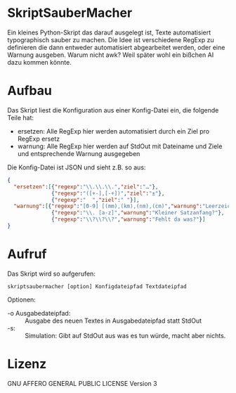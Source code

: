 # SkriptSauberMacher
Ein kleines Python-Skript das darauf ausgelegt ist, Texte automatisiert typographisch sauber zu machen. Die Idee ist verschiedene RegExp zu definieren die dann entweder automatisiert abgearbeitet werden, oder eine Warnung ausgeben. Warum nicht awk? Weil später wohl ein bißchen AI dazu kommen könnte.

# Aufbau
Das Skript liest die Konfiguration aus einer Konfig-Datei ein, die folgende Teile hat:

* ersetzen: Alle RegExp hier werden automatisiert durch ein Ziel pro RegExp ersetz
* warnung: Alle RegExp hier werden auf StdOut mit Dateiname und Ziele und entsprechende Warnung ausgegeben

Die Konfig-Datei ist JSON und sieht z.B. so aus:

```json
{
  "ersetzen":[{"regexp":"\\.\\.\\.","ziel":"…"},
              {"regexp":"([+-],[-+])","ziel":"±"},
              {"regexp":"  ","ziel":" "}],
  "warnung":[{"regexp":"[0-9] [(mm),(km),(nm),(cm)","warnung":"Leerzeichen zwischen Zahl und Einheit?"},
              {"regexp":"\\. [a-z]","warnung":"Kleiner Satzanfang?"},
              {"regexp":"\\?\\?\\?","warnung":"Fehlt da was?"}]
}
```

# Aufruf
Das Skript wird so aufgerufen:

```
skriptsaubermacher [option] Konfigdateipfad Textdateipfad
```

Optionen:
<dl>
  <dt>-o Ausgabedateipfad:</dt>
  <dd>Ausgabe des neuen Textes in Ausgabedateipfad statt StdOut</dd>
  <dt>-s:</dt>
  <dd>Simulation: Gibt auf StdOut aus was es tun würde, macht aber nichts.</dd>
</dl>

# Lizenz
GNU AFFERO GENERAL PUBLIC LICENSE Version 3
